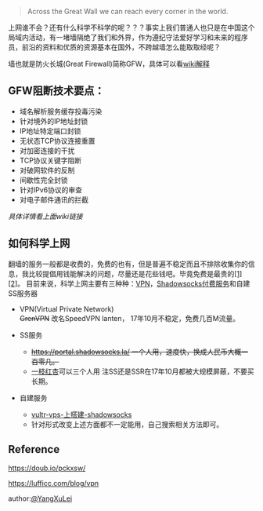 

> Across the Great Wall we can reach every corner in the world.


上网谁不会？还有什么科学不科学的呢？？？事实上我们普通人也只是在中国这个局域内活动，有一堵墙隔绝了我们和外界，作为遵纪守法爱好学习和未来的程序员，前沿的资料和优质的资源基本在国外，不跨越墙怎么能取取经呢？

墙也就是防火长城(Great Firewall)简称GFW，具体可以看[wiki解释](https://zh.wikipedia.org/zh-cn/%E9%98%B2%E7%81%AB%E9%95%BF%E5%9F%8E)



## GFW阻断技术要点：

- 域名解析服务缓存投毒污染
- 针对境外的IP地址封锁
- IP地址特定端口封锁
- 无状态TCP协议连接重置
- 对加密连接的干扰
- TCP协议关键字阻断
- 对破网软件的反制
- 间歇性完全封锁
- 针对IPv6协议的审查
- 对电子邮件通讯的拦截  

_具体详情看上面wiki链接_

## 如何科学上网

翻墙的服务一般都是收费的，免费的也有，但是普遍不稳定而且不排除收集你的信息，我比较提倡用钱能解决的问题，尽量还是花些钱吧。毕竟免费是最贵的[[1]](https://zhuanlan.zhihu.com/p/20321381) [[2]](https://www.zhihu.com/question/22084816)。
目前来说，科学上网主要有三种种：[VPN](https://zh.wikipedia.org/wiki/%E8%99%9B%E6%93%AC%E7%A7%81%E4%BA%BA%E7%B6%B2%E8%B7%AF)，[Shadowsocks付费服务](https://zh.wikipedia.org/wiki/Shadowsocks)和自建SS服务器

- VPN(Virtual Private Network)  
  ~~GrenVPN~~ 改名SpeedVPN
  lanten， 17年10月不稳定，免费几百M流量。
- SS服务
  - ~~https://portal.shadowsocks.la/ 一个人用，速度快，换成人民币大概一百零几。~~
  - [一枝红杏](https://www.yizhihongxing.com/#features)可以三个人用
  注SS还是SSR在17年10月都被大规模屏蔽，不要买长期。
  
  
- 自建服务
	- [vultr-vps-上搭建-shadowsocks](https://medium.com/@zoomyale/%E7%A7%91%E5%AD%A6%E4%B8%8A%E7%BD%91%E7%9A%84%E7%BB%88%E6%9E%81%E5%A7%BF%E5%8A%BF-%E5%9C%A8-vultr-vps-%E4%B8%8A%E6%90%AD%E5%BB%BA-shadowsocks-fd57c807d97e) 
    - 针对形式改变上述方面都不一定能用，自己搜索相关方法即可。






## Reference 

https://doub.io/pckxsw/  

https://lufficc.com/blog/vpn

author:[@YangXuLei](https://www.github.com/Yangxulei)





